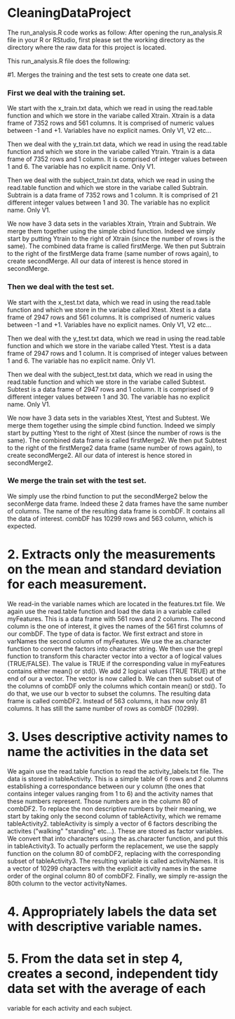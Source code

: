 CleaningDataProject
===================

The run_analysis.R code works as follow:
After opening the run_analysis.R file in your R or RStudio, first please set the working 
directory as the directory where the raw data for this project is located.

This run_analysis.R file does the following:

#1. Merges the training and the test sets to create one data set.

### First we deal with the training set.
We start with the x_train.txt data, which we read in using the read.table function and which we store in the variabe called Xtrain.
Xtrain is a data frame of 7352 rows and 561 columns. It is comprised of numeric values between -1 and +1. Variables have no explicit
names. Only V1, V2 etc...

Then we deal with the y_train.txt data, which we read in using the read.table function and which we store in the variabe called Ytrain.
Ytrain is a data frame of 7352 rows and 1 column. It is comprised of integer values between 1 and 6. The variable has no explicit
name. Only V1.

Then we deal with the subject_train.txt data, which we read in using the read.table function and which we store in the variabe called 
Subtrain.
Subtrain is a data frame of 7352 rows and 1 column. It is comprised of 21 different integer values between 1 and 30. The variable has 
no explicit name. Only V1.

We now have 3 data sets in the variables Xtrain, Ytrain and Subtrain. We merge them together using the simple cbind function. 
Indeed we simply start by putting Ytrain to the right of Xtrain (since the number of rows is the same). The combined data frame is 
called firstMerge. We then put Subtrain to the right of the firstMerge data frame (same number of rows again), to create secondMerge. 
All our data of interest is hence stored in secondMerge. 

### Then we deal with the test set.
We start with the x_test.txt data, which we read in using the read.table function and which we store in the variabe called Xtest.
Xtest is a data frame of 2947 rows and 561 columns. It is comprised of numeric values between -1 and +1. Variables have no explicit
names. Only V1, V2 etc...

Then we deal with the y_test.txt data, which we read in using the read.table function and which we store in the variabe called Ytest.
Ytest is a data frame of 2947 rows and 1 column. It is comprised of integer values between 1 and 6. The variable has no explicit
name. Only V1.

Then we deal with the subject_test.txt data, which we read in using the read.table function and which we store in the variabe called 
Subtest.
Subtest is a data frame of 2947 rows and 1 column. It is comprised of 9 different integer values between 1 and 30. The variable has 
no explicit name. Only V1.

We now have 3 data sets in the variables Xtest, Ytest and Subtest. We merge them together using the simple cbind function. 
Indeed we simply start by putting Ytest to the right of Xtest (since the number of rows is the same). The combined data frame is 
called firstMerge2. We then put Subtest to the right of the firstMerge2 data frame (same number of rows again), to create secondMerge2. 
All our data of interest is hence stored in secondMerge2. 

### We merge the train set with the test set.
We simply use the rbind function to put the secondMerge2 below the seconMerge data frame. Indeed these 2 data frames have the same number 
of columns. The name of the resulting data frame is combDF. It contains all the data of interest. combDF has 10299 rows and 563 column, 
which is expected. 

# 2. Extracts only the measurements on the mean and standard deviation for each measurement. 

We read-in the variable names which are located in the features.txt file. We again use the read.table function and load the data in a 
variable called myFeatures. 
This is a data frame with 561 rows and 2 columns. The second column is the one of interest, it gives the names of the 561 first columns 
of our combDF. The type of data is factor. 
We first extract and store in varNames the second column of myFeatures. We use the as.character function to convert the factors into 
character string. 
We then use the grepl function to transform this character vector into a vector a of logical values (TRUE/FALSE). The value is TRUE if the 
corresponding value in myFeatures contains either mean() or std(). 
We add 2 logical values (TRUE TRUE) at the end of our a vector. The vector is now called b.
We can then subset out of the columns of combDF only the columns which contain mean() or std(). To do that, we use our b vector to subset 
the columns. The resulting data frame is called combDF2. Instead of 563 columns, it has now only 81 columns. It has still the same number
of rows as combDF (10299).

# 3. Uses descriptive activity names to name the activities in the data set

We again use the read.table function to read the activity_labels.txt file. The data is stored in tableActivity. This is a simple table of 
6 rows and 2 columns establishing a correspondance between our y column (the ones that contains integer values ranging from 1 to 6) and 
the activity names that these numbers represent. Those numbers are in the column 80 of combDF2. 
To replace the non descriptive numbers by their meaning, we start by taking only the second column of tableActivity, which we remame 
tableActivity2. tableActivity is simply a vector of 6 factors describing the activites ("walking" "standing" etc...). These are stored 
as factor variables. We convert that into characters using the as.character function, and put this in tableActivity3.
To actually perform the replacement, we use the sapply function on the column 80 of combDF2, replacing with the corresponding subset of 
tableActivity3. The resulting variable is called activityNames. It is a vector of 10299 characters with the explicit activity names in the 
same order of the orginal column 80 of combDF2.
Finally, we simply re-assign the 80th column to the vector activityNames.  

# 4. Appropriately labels the data set with descriptive variable names. 

# 5. From the data set in step 4, creates a second, independent tidy data set with the average of each 
variable for each activity and each subject.


